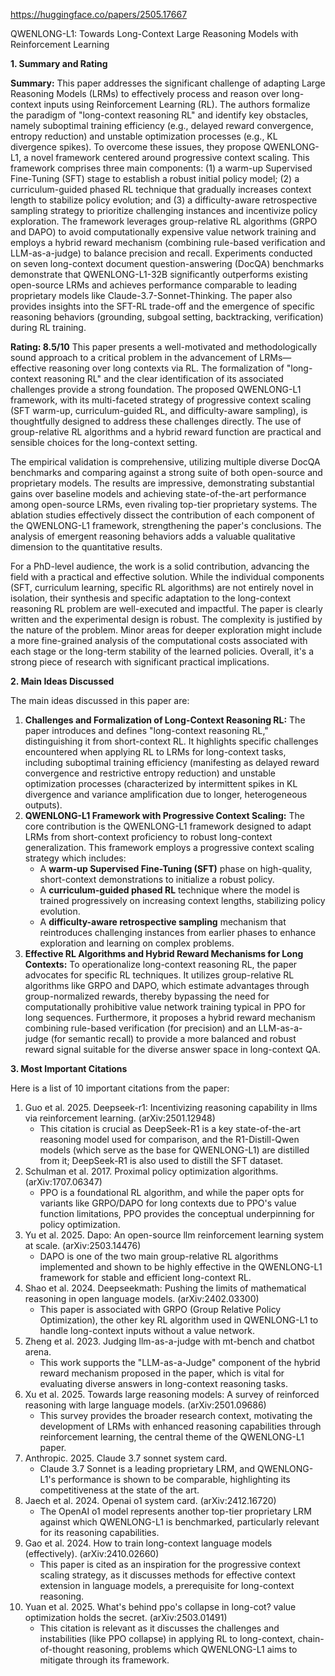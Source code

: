 https://huggingface.co/papers/2505.17667

QWENLONG-L1: Towards Long-Context Large Reasoning Models with Reinforcement Learning

**1. Summary and Rating**

**Summary:**
This paper addresses the significant challenge of adapting Large Reasoning Models (LRMs) to effectively process and reason over long-context inputs using Reinforcement Learning (RL). The authors formalize the paradigm of "long-context reasoning RL" and identify key obstacles, namely suboptimal training efficiency (e.g., delayed reward convergence, entropy reduction) and unstable optimization processes (e.g., KL divergence spikes). To overcome these issues, they propose QWENLONG-L1, a novel framework centered around progressive context scaling. This framework comprises three main components: (1) a warm-up Supervised Fine-Tuning (SFT) stage to establish a robust initial policy model; (2) a curriculum-guided phased RL technique that gradually increases context length to stabilize policy evolution; and (3) a difficulty-aware retrospective sampling strategy to prioritize challenging instances and incentivize policy exploration. The framework leverages group-relative RL algorithms (GRPO and DAPO) to avoid computationally expensive value network training and employs a hybrid reward mechanism (combining rule-based verification and LLM-as-a-judge) to balance precision and recall. Experiments conducted on seven long-context document question-answering (DocQA) benchmarks demonstrate that QWENLONG-L1-32B significantly outperforms existing open-source LRMs and achieves performance comparable to leading proprietary models like Claude-3.7-Sonnet-Thinking. The paper also provides insights into the SFT-RL trade-off and the emergence of specific reasoning behaviors (grounding, subgoal setting, backtracking, verification) during RL training.

**Rating: 8.5/10**
This paper presents a well-motivated and methodologically sound approach to a critical problem in the advancement of LRMs—effective reasoning over long contexts via RL. The formalization of "long-context reasoning RL" and the clear identification of its associated challenges provide a strong foundation. The proposed QWENLONG-L1 framework, with its multi-faceted strategy of progressive context scaling (SFT warm-up, curriculum-guided RL, and difficulty-aware sampling), is thoughtfully designed to address these challenges directly. The use of group-relative RL algorithms and a hybrid reward function are practical and sensible choices for the long-context setting.

The empirical validation is comprehensive, utilizing multiple diverse DocQA benchmarks and comparing against a strong suite of both open-source and proprietary models. The results are impressive, demonstrating substantial gains over baseline models and achieving state-of-the-art performance among open-source LRMs, even rivaling top-tier proprietary systems. The ablation studies effectively dissect the contribution of each component of the QWENLONG-L1 framework, strengthening the paper's conclusions. The analysis of emergent reasoning behaviors adds a valuable qualitative dimension to the quantitative results.

For a PhD-level audience, the work is a solid contribution, advancing the field with a practical and effective solution. While the individual components (SFT, curriculum learning, specific RL algorithms) are not entirely novel in isolation, their synthesis and specific adaptation to the long-context reasoning RL problem are well-executed and impactful. The paper is clearly written and the experimental design is robust. The complexity is justified by the nature of the problem. Minor areas for deeper exploration might include a more fine-grained analysis of the computational costs associated with each stage or the long-term stability of the learned policies. Overall, it's a strong piece of research with significant practical implications.

**2. Main Ideas Discussed**

The main ideas discussed in this paper are:

1.  **Challenges and Formalization of Long-Context Reasoning RL:** The paper introduces and defines "long-context reasoning RL," distinguishing it from short-context RL. It highlights specific challenges encountered when applying RL to LRMs for long-context tasks, including suboptimal training efficiency (manifesting as delayed reward convergence and restrictive entropy reduction) and unstable optimization processes (characterized by intermittent spikes in KL divergence and variance amplification due to longer, heterogeneous outputs).
2.  **QWENLONG-L1 Framework with Progressive Context Scaling:** The core contribution is the QWENLONG-L1 framework designed to adapt LRMs from short-context proficiency to robust long-context generalization. This framework employs a progressive context scaling strategy which includes:
    *   A **warm-up Supervised Fine-Tuning (SFT)** phase on high-quality, short-context demonstrations to initialize a robust policy.
    *   A **curriculum-guided phased RL** technique where the model is trained progressively on increasing context lengths, stabilizing policy evolution.
    *   A **difficulty-aware retrospective sampling** mechanism that reintroduces challenging instances from earlier phases to enhance exploration and learning on complex problems.
3.  **Effective RL Algorithms and Hybrid Reward Mechanisms for Long Contexts:** To operationalize long-context reasoning RL, the paper advocates for specific RL techniques. It utilizes group-relative RL algorithms like GRPO and DAPO, which estimate advantages through group-normalized rewards, thereby bypassing the need for computationally prohibitive value network training typical in PPO for long sequences. Furthermore, it proposes a hybrid reward mechanism combining rule-based verification (for precision) and an LLM-as-a-judge (for semantic recall) to provide a more balanced and robust reward signal suitable for the diverse answer space in long-context QA.

**3. Most Important Citations**

Here is a list of 10 important citations from the paper:

1.  Guo et al. 2025. Deepseek-r1: Incentivizing reasoning capability in llms via reinforcement learning. (arXiv:2501.12948)
    *   This citation is crucial as DeepSeek-R1 is a key state-of-the-art reasoning model used for comparison, and the R1-Distill-Qwen models (which serve as the base for QWENLONG-L1) are distilled from it; DeepSeek-R1 is also used to distill the SFT dataset.
2.  Schulman et al. 2017. Proximal policy optimization algorithms. (arXiv:1707.06347)
    *   PPO is a foundational RL algorithm, and while the paper opts for variants like GRPO/DAPO for long contexts due to PPO's value function limitations, PPO provides the conceptual underpinning for policy optimization.
3.  Yu et al. 2025. Dapo: An open-source llm reinforcement learning system at scale. (arXiv:2503.14476)
    *   DAPO is one of the two main group-relative RL algorithms implemented and shown to be highly effective in the QWENLONG-L1 framework for stable and efficient long-context RL.
4.  Shao et al. 2024. Deepseekmath: Pushing the limits of mathematical reasoning in open language models. (arXiv:2402.03300)
    *   This paper is associated with GRPO (Group Relative Policy Optimization), the other key RL algorithm used in QWENLONG-L1 to handle long-context inputs without a value network.
5.  Zheng et al. 2023. Judging llm-as-a-judge with mt-bench and chatbot arena.
    *   This work supports the "LLM-as-a-Judge" component of the hybrid reward mechanism proposed in the paper, which is vital for evaluating diverse answers in long-context reasoning tasks.
6.  Xu et al. 2025. Towards large reasoning models: A survey of reinforced reasoning with large language models. (arXiv:2501.09686)
    *   This survey provides the broader research context, motivating the development of LRMs with enhanced reasoning capabilities through reinforcement learning, the central theme of the QWENLONG-L1 paper.
7.  Anthropic. 2025. Claude 3.7 sonnet system card.
    *   Claude 3.7 Sonnet is a leading proprietary LRM, and QWENLONG-L1's performance is shown to be comparable, highlighting its competitiveness at the state of the art.
8.  Jaech et al. 2024. Openai o1 system card. (arXiv:2412.16720)
    *   The OpenAI o1 model represents another top-tier proprietary LRM against which QWENLONG-L1 is benchmarked, particularly relevant for its reasoning capabilities.
9.  Gao et al. 2024. How to train long-context language models (effectively). (arXiv:2410.02660)
    *   This paper is cited as an inspiration for the progressive context scaling strategy, as it discusses methods for effective context extension in language models, a prerequisite for long-context reasoning.
10. Yuan et al. 2025. What's behind ppo's collapse in long-cot? value optimization holds the secret. (arXiv:2503.01491)
    *   This citation is relevant as it discusses the challenges and instabilities (like PPO collapse) in applying RL to long-context, chain-of-thought reasoning, problems which QWENLONG-L1 aims to mitigate through its framework.

